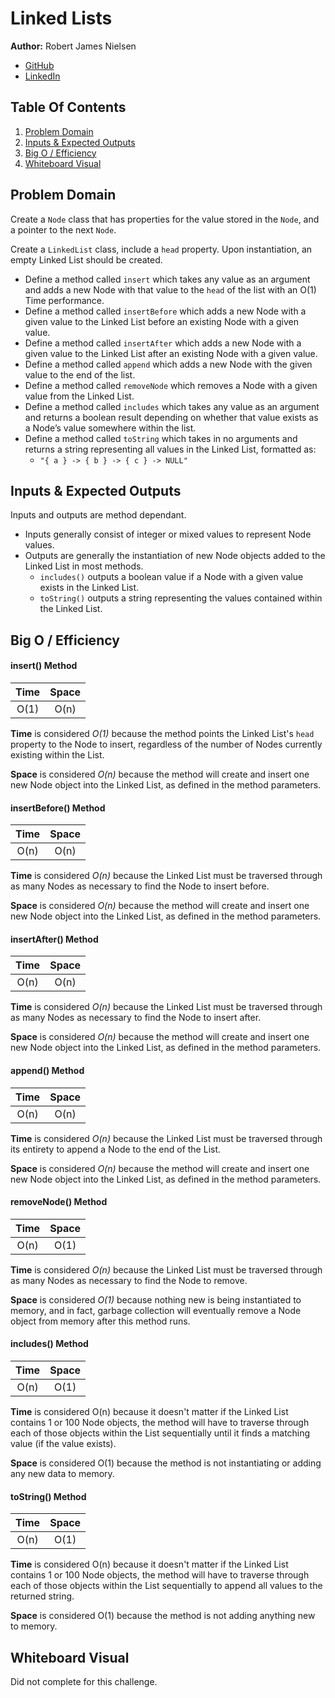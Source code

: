 # Linked Lists
**Author:** Robert James Nielsen
- [GitHub](https://github.com/robertjnielsen)
- [LinkedIn](https://linkedin.com/in/robertjnielsen)

## Table Of Contents
1. [Problem Domain](#problem-domain)
2. [Inputs & Expected Outputs](#inputs--expected-outputs)
3. [Big O / Efficiency](#big-o--efficiency)
4. [Whiteboard Visual](#whiteboard-visual)

## Problem Domain
Create a `Node` class that has properties for the value stored in the `Node`, and a pointer to the next `Node`.

Create a `LinkedList` class, include a `head` property. Upon instantiation, an empty Linked List should be created.
- Define a method called `insert` which takes any value as an argument and adds a new Node with that value to the `head` of the list with an O(1) Time performance.
- Define a method called `insertBefore` which adds a new Node with a given value to the Linked List before an existing Node with a given value.
- Define a method called `insertAfter` which adds a new Node with a given value to the Linked List after an existing Node with a given value.
- Define a method called `append` which adds a new Node with the given value to the end of the list.
- Define a method called `removeNode` which removes a Node with a given value from the Linked List.
- Define a method called `includes` which takes any value as an argument and returns a boolean result depending on whether that value exists as a Node’s value somewhere within the list.
- Define a method called `toString` which takes in no arguments and returns a string representing all values in the Linked List, formatted as:
    - `"{ a } -> { b } -> { c } -> NULL"`

## Inputs & Expected Outputs

Inputs and outputs are method dependant.

- Inputs generally consist of integer or mixed values to represent Node values.
- Outputs are generally the instantiation of new Node objects added to the Linked List in most methods.
    - `includes()` outputs a boolean value if a Node with a given value exists in the Linked List.
    - `toString()` outputs a string representing the values contained within the Linked List.

## Big O / Efficiency

#### insert() Method
|Time|Space|
|:---:|:---:|
|O(1)|O(n)|

**Time** is considered _O(1)_ because the method points the Linked List's `head` property to the Node to insert, regardless of the number of Nodes currently existing within the List.

**Space** is considered _O(n)_ because the method will create and insert one new Node object into the Linked List, as defined in the method parameters.

#### insertBefore() Method
|Time|Space|
|:---:|:---:|
|O(n)|O(n)|

**Time** is considered _O(n)_ because the Linked List must be traversed through as many Nodes as necessary to find the Node to insert before.

**Space** is considered _O(n)_ because the method will create and insert one new Node object into the Linked List, as defined in the method parameters.

#### insertAfter() Method
|Time|Space|
|:---:|:---:|
|O(n)|O(n)|

**Time** is considered _O(n)_ because the Linked List must be traversed through as many Nodes as necessary to find the Node to insert after.

**Space** is considered _O(n)_ because the method will create and insert one new Node object into the Linked List, as defined in the method parameters.

#### append() Method
|Time|Space|
|:---:|:---:|
|O(n)|O(n)|

**Time** is considered _O(n)_ because the Linked List must be traversed through its entirety to append a Node to the end of the List.

**Space** is considered _O(n)_ because the method will create and insert one new Node object into the Linked List, as defined in the method parameters.

#### removeNode() Method
|Time|Space|
|:---:|:---:|
|O(n)|O(1)|

**Time** is considered _O(n)_ because the Linked List must be traversed through as many Nodes as necessary to find the Node to remove.

**Space** is considered _O(1)_ because nothing new is being instantiated to memory, and in fact, garbage collection will eventually remove a Node object from memory after this method runs.

#### includes() Method
|Time|Space|
|:---:|:---:|
|O(n)|O(1)|

**Time** is considered O(n) because it doesn't matter if the Linked List contains 1 or 100 Node objects, the method will have to traverse through each of those objects within the List sequentially until it finds a matching value (if the value exists).

**Space** is considered O(1) because the method is not instantiating or adding any new data to memory.

#### toString() Method
|Time|Space|
|:---:|:---:|
|O(n)|O(1)|

**Time** is considered O(n) because it doesn't matter if the Linked List contains 1 or 100 Node objects, the method will have to traverse through each of those objects within the List sequentially to append all values to the returned string.

**Space** is considered O(1) because the method is not adding anything new to memory.

## Whiteboard Visual
Did not complete for this challenge.